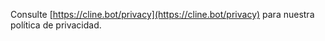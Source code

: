 Consulte [https://cline.bot/privacy](https://cline.bot/privacy) para nuestra política de privacidad.